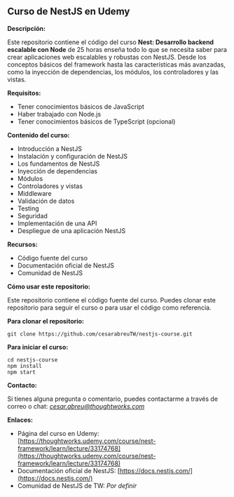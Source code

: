 ## Curso de NestJS en Udemy

**Descripción:**

Este repositorio contiene el código del curso **Nest: Desarrollo backend escalable con Node** de 25 horas enseña todo lo que se necesita saber para crear aplicaciones web escalables y robustas con NestJS. Desde los conceptos básicos del framework hasta las características más avanzadas, como la inyección de dependencias, los módulos, los controladores y las vistas.

**Requisitos:**

* Tener conocimientos básicos de JavaScript
* Haber trabajado con Node.js
* Tener conocimientos básicos de TypeScript (opcional)

**Contenido del curso:**

* Introducción a NestJS
* Instalación y configuración de NestJS
* Los fundamentos de NestJS
* Inyección de dependencias
* Módulos
* Controladores y vistas
* Middleware
* Validación de datos
* Testing
* Seguridad
* Implementación de una API
* Despliegue de una aplicación NestJS

**Recursos:**

* Código fuente del curso
* Documentación oficial de NestJS
* Comunidad de NestJS

**Cómo usar este repositorio:**

Este repositorio contiene el código fuente del curso. Puedes clonar este repositorio para seguir el curso o para usar el código como referencia.

**Para clonar el repositorio:**

```
git clone https://github.com/cesarabreuTW/nestjs-course.git
```

**Para iniciar el curso:**

```
cd nestjs-course
npm install
npm start
```

**Contacto:**

Si tienes alguna pregunta o comentario, puedes contactarme a través de correo o chat:
*cesar.abreu@thoughtworks.com*

**Enlaces:**

* Página del curso en Udemy: [https://thoughtworks.udemy.com/course/nest-framework/learn/lecture/33174768](https://thoughtworks.udemy.com/course/nest-framework/learn/lecture/33174768)
* Documentación oficial de NestJS: [https://docs.nestjs.com/](https://docs.nestjs.com/)
* Comunidad de NestJS de TW: *Por definir*
